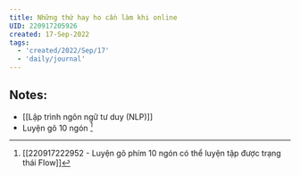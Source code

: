 ```yaml
---
title: Những thứ hay ho cần làm khi online
UID: 220917205926
created: 17-Sep-2022
tags:
  - 'created/2022/Sep/17'
  - 'daily/journal'
---
```

## Notes:

- [[Lập trình ngôn ngữ tư duy (NLP)]]
- Luyện gõ 10 ngón [^luyengo]

[^luyengo]:[[220917222952 - Luyện gõ phím 10 ngón có thể luyện tập được trạng thái Flow]]